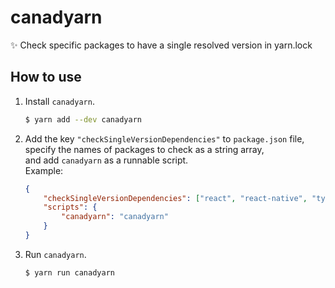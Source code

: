 # canadyarn

✨ Check specific packages to have a single resolved version in yarn.lock

## How to use

1. Install `canadyarn`.<br>

    ```sh
    $ yarn add --dev canadyarn
    ```

2. Add the key `"checkSingleVersionDependencies"` to `package.json` file,<br>
   specify the names of packages to check as a string array,<br>
   and add `canadyarn` as a runnable script.<br>
   Example:

    ```json
    {
        "checkSingleVersionDependencies": ["react", "react-native", "typescript"],
        "scripts": {
            "canadyarn": "canadyarn"
        }
    }
    ```

3. Run `canadyarn`.<br>

    ```sh
    $ yarn run canadyarn
    ```
